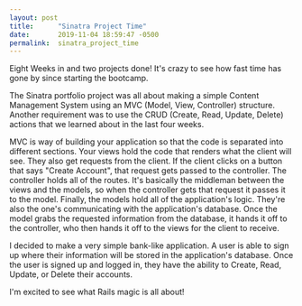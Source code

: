 ```yaml
---
layout: post
title:      "Sinatra Project Time"
date:       2019-11-04 18:59:47 -0500
permalink:  sinatra_project_time
---
```



Eight Weeks in and two projects done! It's crazy to see how fast time has gone by since starting the bootcamp. 

The Sinatra portfolio project was all about making a simple Content Management System using an MVC (Model, View, Controller) structure. Another requirement was to use the CRUD (Create, Read, Update, Delete) actions that we learned about in the last four weeks. 

MVC is way of building your application so that the code is separated into different sections. Your views hold the code that renders what the client will see. They also get requests from the client. If the client clicks on a button that says "Create Account", that request gets passed to the controller. The controller holds all of the routes. It's basically the middleman between the views and the models, so when the controller gets that request it passes it to the model. Finally, the models hold all of the application's logic. They're also the one's communicating with the application's database. Once the model grabs the requested information from the database, it hands it off to the controller, who then hands it off to the views for the client to receive. 

I decided to make a very simple bank-like application. A user is able to sign up where their information will be stored in the application's database. Once the user is signed up and logged in, they have the ability to Create, Read, Update, or Delete their accounts. 

I'm excited to see what Rails magic is all about!



